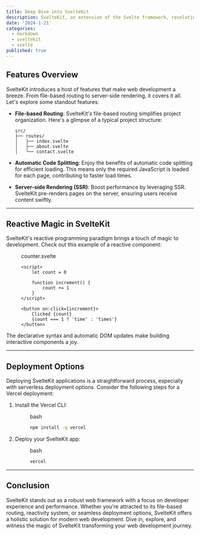 ```yaml
---
title: Deep Dive into SvelteKit
description: SvelteKit, an extension of the Svelte framework, revolutionizes web development with its pragmatic features and performance-driven approach. Let's embark on a detailed journey through some key aspects of SvelteKit.
date: '2024-1-21'
categories:
  - markdown
  - sveltekit
  - svelte
published: true
---
```


## Features Overview

SvelteKit introduces a host of features that make web development a breeze. From file-based routing to server-side rendering, it covers it all. Let's explore some standout features:

- **File-based Routing**: SvelteKit's file-based routing simplifies project organization. Here's a glimpse of a typical project structure:

  ```plaintext
  src/
  ├── routes/
  │   ├── index.svelte
  │   ├── about.svelte
  │   └── contact.svelte
  ```

- **Automatic Code Splitting**: Enjoy the benefits of automatic code splitting for efficient loading. This means only the required JavaScript is loaded for each page, contributing to faster load times.

- **Server-side Rendering (SSR)**: Boost performance by leveraging SSR. SvelteKit pre-renders pages on the server, ensuring users receive content swiftly.

---

## Reactive Magic in SvelteKit

SvelteKit's reactive programming paradigm brings a touch of magic to development. Check out this example of a reactive component:

<figure>
<figcaption>counter.svelte</figcaption>

```svelte
<script>
	let count = 0

	function increment() {
		count += 1
	}
</script>

<button on:click={increment}>
	Clicked {count}
	{count === 1 ? 'time' : 'times'}
</button>
```

</figure>
The declarative syntax and automatic DOM updates make building interactive components a joy.

---

## Deployment Options

Deploying SvelteKit applications is a straightforward process, especially with serverless deployment options. Consider the following steps for a Vercel deployment:

1. Install the Vercel CLI:
   <figure>
      <figcaption>bash</figcaption>

   ```bash
   npm install -g vercel
   ```

   </figure>

2. Deploy your SvelteKit app:
   <figure>
      <figcaption>bash</figcaption>

   ```bash
   vercel
   ```

   </figure>

---

## Conclusion

SvelteKit stands out as a robust web framework with a focus on developer experience and performance. Whether you're attracted to its file-based routing, reactivity system, or seamless deployment options, SvelteKit offers a holistic solution for modern web development. Dive in, explore, and witness the magic of SvelteKit transforming your web development journey.

